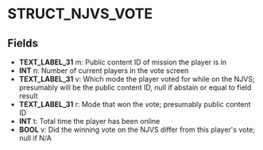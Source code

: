 # STRUCT_NJVS_VOTE

## Fields
* **TEXT_LABEL_31** m: Public content ID of mission the player is in
* **INT** n: Number of current players in the vote screen
* **TEXT_LABEL_31** v: Which mode the player voted for while on the NJVS; presumably will be the public content ID, null if abstain or equal to field result
* **TEXT_LABEL_31** r: Mode that won the vote; presumably public content ID
* **INT** t: Total time the player has been online
* **BOOL** v: Did the winning vote on the NJVS differ from this player's vote; null if N/A